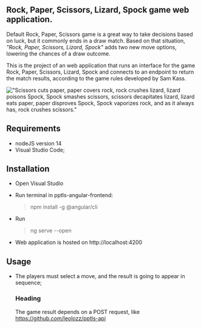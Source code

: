 ## Rock, Paper, Scissors, Lizard, Spock game web application.
Default Rock, Paper, Scissors game is a great way to take decisions based on luck, but it commonly ends in a draw match. Based on that situation, *"Rock, Paper, Scissors, Lizard, Spock"* adds two new move options, lowering the chances of a draw outcome.

This is the project of an web application that runs an interface for the game Rock, Paper, Scissors, Lizard, Spock and connects to an endpoint to return the match results, according to the game rules developed by Sam Kass.

!["Scissors cuts paper, paper covers rock, rock crushes lizard, lizard poisons Spock, Spock smashes scissors, scissors decapitates lizard, lizard eats paper, paper disproves Spock, Spock vaporizes rock, and as it always has, rock crushes scissors."](https://rpsls.rocks/assets/img/rpsls/rock-paper-scissors-lizard-spock-rules.jpg)

## Requirements

 - nodeJS version 14
 - Visual Studio Code;

## Installation

 - Open Visual Studio
 - Run terminal in pptls-angular-frontend:
	>npm install -g @angular/cli
	
 -  Run
	 >ng serve --open
	 
 - Web application is hosted on http://localhost:4200
## Usage
 - The players must select a move, and the result is going to appear in sequence;
	### Heading
	The game result depends on a POST request, like https://github.com/leolozz/pptls-api

